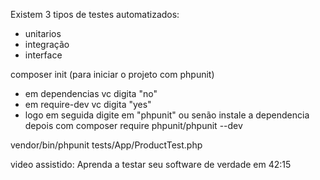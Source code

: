 Existem 3 tipos de testes automatizados:
 - unitarios
 - integração
 - interface

 composer init (para iniciar o projeto com phpunit)
  - em dependencias vc digita "no"
  - em require-dev vc digita "yes"
  - logo em seguida digite em "phpunit"
 ou senão instale a dependencia depois com  	  	composer require phpunit/phpunit --dev 	


 vendor/bin/phpunit tests/App/ProductTest.php

 video assistido: Aprenda a testar seu software de verdade em 42:15